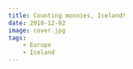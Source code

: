```yaml
---
title: Counting monnies, Iceland!
date: 2018-12-02
image: cover.jpg
tags:
    - Europe
    - Iceland
---
```

